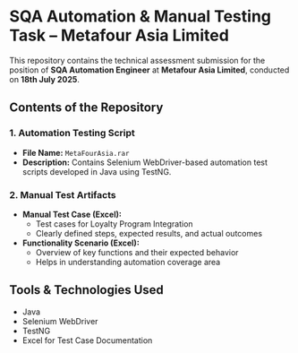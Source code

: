 # SQA Automation & Manual Testing Task – Metafour Asia Limited

This repository contains the technical assessment submission for the position of **SQA Automation Engineer** at **Metafour Asia Limited**, conducted on **18th July 2025**.

## Contents of the Repository

### 1. Automation Testing Script
- **File Name:** `MetaFourAsia.rar`
- **Description:** Contains Selenium WebDriver-based automation test scripts developed in Java using TestNG.

### 2. Manual Test Artifacts
- **Manual Test Case (Excel):**
  - Test cases for Loyalty Program Integration
  - Clearly defined steps, expected results, and actual outcomes
- **Functionality Scenario (Excel):**
  - Overview of key functions and their expected behavior
  - Helps in understanding automation coverage area

## Tools & Technologies Used
- Java
- Selenium WebDriver
- TestNG
- Excel for Test Case Documentation
